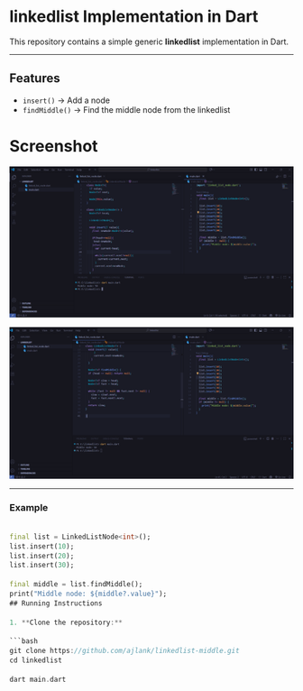 # linkedlist Implementation in Dart

This repository contains a simple generic **linkedlist** implementation in Dart.

---

## Features

- `insert()` → Add a node
- `findMiddle()` → Find the middle node from the linkedlist

# Screenshot

![linkedlist Diagram](s1.png)


![linkedlist Diagram](s2.png)


---
### Example

```dart

final list = LinkedListNode<int>();
list.insert(10);
list.insert(20);
list.insert(30);

final middle = list.findMiddle();
print("Middle node: ${middle?.value}");
## Running Instructions

1. **Clone the repository:**

```bash
git clone https://github.com/ajlank/linkedlist-middle.git
cd linkedlist

dart main.dart



